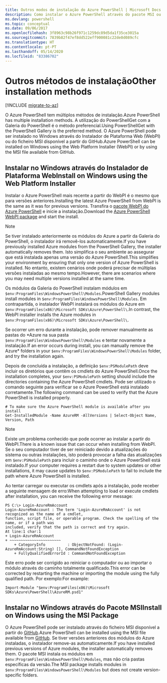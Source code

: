 ```yaml
---
title: Outros modos de instalação do Azure PowerShell | Microsoft Docs
description: Como instalar o Azure PowerShell através do pacote MSI ou do Instalador de Plataforma Web.
ms.devlang: powershell
ms.topic: conceptual
ms.date: 09/06/2017
ms.openlocfilehash: 3f8963c98b26f971c1259dc89d5da1f35ce3015a
ms.sourcegitcommit: 7839b82f47ef8dd522eff900081c22de0d089cfc
ms.translationtype: HT
ms.contentlocale: pt-PT
ms.lasthandoff: 05/14/2020
ms.locfileid: "83386702"
---
```

# <a name="other-installation-methods"></a><span data-ttu-id="ac6a3-103">Outros métodos de instalação</span><span class="sxs-lookup"><span data-stu-id="ac6a3-103">Other installation methods</span></span>

[!INCLUDE [migrate-to-az](../includes/migrate-to-az.md)]

<span data-ttu-id="ac6a3-104">O Azure PowerShell tem múltiplos métodos de instalação.</span><span class="sxs-lookup"><span data-stu-id="ac6a3-104">Azure PowerShell has multiple installation methods.</span></span> <span data-ttu-id="ac6a3-105">A utilização do PowerShellGet com a Galeria do PowerShell é o método preferencial.</span><span class="sxs-lookup"><span data-stu-id="ac6a3-105">Using PowerShellGet with the PowerShell Gallery is the preferred method.</span></span> <span data-ttu-id="ac6a3-106">O Azure PowerShell pode ser instalado no Windows através do Instalador de Plataforma Web (WebPI) ou do ficheiro MSI disponível a partir do GitHub.</span><span class="sxs-lookup"><span data-stu-id="ac6a3-106">Azure PowerShell can be installed on Windows using the Web Platform Installer (WebPI) or by using the MSI file available from GitHub.</span></span>

## <a name="install-on-windows-using-the-web-platform-installer"></a><span data-ttu-id="ac6a3-107">Instalar no Windows através do Instalador de Plataforma Web</span><span class="sxs-lookup"><span data-stu-id="ac6a3-107">Install on Windows using the Web Platform Installer</span></span>

<span data-ttu-id="ac6a3-108">Instalar o Azure PowerShell mais recente a partir do WebPI é o mesmo que para versões anteriores.</span><span class="sxs-lookup"><span data-stu-id="ac6a3-108">Installing the latest Azure PowerShell from WebPI is the same as it was for previous versions.</span></span>
<span data-ttu-id="ac6a3-109">Transfira o [pacote WebPI do Azure PowerShell](https://aka.ms/webpi-azps) e inicie a instalação.</span><span class="sxs-lookup"><span data-stu-id="ac6a3-109">Download the [Azure PowerShell WebPI package](https://aka.ms/webpi-azps) and start the install.</span></span>

> [!NOTE]
> <span data-ttu-id="ac6a3-110">Se tiver instalado anteriormente os módulos do Azure a partir da Galeria do PowerShell, o instalador irá removê-los automaticamente.</span><span class="sxs-lookup"><span data-stu-id="ac6a3-110">If you have previously installed Azure modules from the PowerShell Gallery, the installer automatically removes them.</span></span> <span data-ttu-id="ac6a3-111">Isto simplifica o seu ambiente ao assegurar que está instalada apenas uma versão do Azure PowerShell.</span><span class="sxs-lookup"><span data-stu-id="ac6a3-111">This simplifies your environment by ensuring that only one version of Azure PowerShell is installed.</span></span> <span data-ttu-id="ac6a3-112">No entanto, existem cenários onde poderá precisar de múltiplas versões instaladas ao mesmo tempo.</span><span class="sxs-lookup"><span data-stu-id="ac6a3-112">However, there are scenarios where you may need multiple versions installed at the same time.</span></span>
>
> <span data-ttu-id="ac6a3-113">Os módulos da Galeria do PowerShell instalam módulos em `$env:ProgramFiles\WindowsPowerShell\Modules`.</span><span class="sxs-lookup"><span data-stu-id="ac6a3-113">PowerShell Gallery modules install modules in `$env:ProgramFiles\WindowsPowerShell\Modules`.</span></span> <span data-ttu-id="ac6a3-114">Em contrapartida, o instalador WebPI instalará os módulos do Azure em `$env:ProgramFiles(x86)\Microsoft SDKs\Azure\PowerShell\`.</span><span class="sxs-lookup"><span data-stu-id="ac6a3-114">In contrast, the WebPI installer installs the Azure modules in `$env:ProgramFiles(x86)\Microsoft SDKs\Azure\PowerShell\`.</span></span>
>
> <span data-ttu-id="ac6a3-115">Se ocorrer um erro durante a instalação, pode remover manualmente as pastas do \*Azure na sua pasta `$env:ProgramFiles\WindowsPowerShell\Modules` e tentar novamente a instalação.</span><span class="sxs-lookup"><span data-stu-id="ac6a3-115">If an error occurs during install, you can manually remove the Azure\* folders in your `$env:ProgramFiles\WindowsPowerShell\Modules` folder, and try the installation again.</span></span>

<span data-ttu-id="ac6a3-116">Depois de concluída a instalação, a definição `$env:PSModulePath` deve incluir os diretórios que contêm os cmdlets do Azure PowerShell.</span><span class="sxs-lookup"><span data-stu-id="ac6a3-116">Once the installation completes, your `$env:PSModulePath` setting should include the directories containing the Azure PowerShell cmdlets.</span></span> <span data-ttu-id="ac6a3-117">Pode ser utilizado o comando seguinte para verificar se o Azure PowerShell está instalado corretamente.</span><span class="sxs-lookup"><span data-stu-id="ac6a3-117">The following command can be used to verify that the Azure PowerShell is installed properly.</span></span>

```powershell-interactive
# To make sure the Azure PowerShell module is available after you install
Get-InstalledModule -Name AzureRM -AllVersions | Select-Object Name, Version, Path
```

> [!NOTE]
> <span data-ttu-id="ac6a3-118">Existe um problema conhecido que pode ocorrer ao instalar a partir do WebPI.</span><span class="sxs-lookup"><span data-stu-id="ac6a3-118">There is a known issue that can occur when installing from WebPI.</span></span> <span data-ttu-id="ac6a3-119">Se o seu computador tiver de ser reiniciado devido a atualizações do sistema ou outras instalações, isto poderá provocar a falha das atualizações em `$env:PSModulePath` para incluir o caminho onde o Azure PowerShell está instalado.</span><span class="sxs-lookup"><span data-stu-id="ac6a3-119">If your computer requires a restart due to system updates or other installations, it may cause updates to `$env:PSModulePath` to fail to include the path where Azure PowerShell is installed.</span></span>

<span data-ttu-id="ac6a3-120">Ao tentar carregar ou executar os cmdlets após a instalação, pode receber a seguinte mensagem de erro:</span><span class="sxs-lookup"><span data-stu-id="ac6a3-120">When attempting to load or execute cmdlets after installation, you can receive the following error message:</span></span>

```output
PS C:\> Login-AzureRmAccount
Login-AzureRmAccount : The term 'Login-AzureRmAccount' is not recognized as the name of a cmdlet,
function, script file, or operable program. Check the spelling of the name, or if a path was
included, verify that the path is correct and try again.
At line:1 char:1
+ Login-AzureRmAccount
+ ~~~~~~~~~~~~~~~~~~~~~~~
    + CategoryInfo          : ObjectNotFound: (Login-AzureRmAccount:String) [], CommandNotFoundException
    + FullyQualifiedErrorId : CommandNotFoundException
```

<span data-ttu-id="ac6a3-121">Este erro pode ser corrigido ao reiniciar o computador ou ao importar o módulo através do caminho totalmente qualificado.</span><span class="sxs-lookup"><span data-stu-id="ac6a3-121">This error can be corrected by restarting the machine or importing the module using the fully qualified path.</span></span> <span data-ttu-id="ac6a3-122">Por exemplo:</span><span class="sxs-lookup"><span data-stu-id="ac6a3-122">For example:</span></span>

```powershell-interactive
Import-Module "$env:ProgramFiles(x86)\Microsoft SDKs\Azure\PowerShell\AzureRM.psd1"
```

## <a name="install-on-windows-using-the-msi-package"></a><span data-ttu-id="ac6a3-123">Instalar no Windows através do Pacote MSI</span><span class="sxs-lookup"><span data-stu-id="ac6a3-123">Install on Windows using the MSI Package</span></span>

<span data-ttu-id="ac6a3-124">O Azure PowerShell pode ser instalado através do ficheiro MSI disponível a partir do [GitHub](https://github.com/Azure/azure-powershell/releases/latest).</span><span class="sxs-lookup"><span data-stu-id="ac6a3-124">Azure PowerShell can be installed using the MSI file available from [GitHub](https://github.com/Azure/azure-powershell/releases/latest).</span></span> <span data-ttu-id="ac6a3-125">Se tiver versões anteriores dos módulos do Azure instaladas, o instalador remove-as automaticamente.</span><span class="sxs-lookup"><span data-stu-id="ac6a3-125">If you have installed previous versions of Azure modules, the installer automatically removes them.</span></span> <span data-ttu-id="ac6a3-126">O pacote MSI instala os módulos em `$env:ProgramFiles\WindowsPowerShell\Modules`, mas não cria pastas específicas da versão.</span><span class="sxs-lookup"><span data-stu-id="ac6a3-126">The MSI package installs modules in `$env:ProgramFiles\WindowsPowerShell\Modules` but does not create version-specific folders.</span></span>

